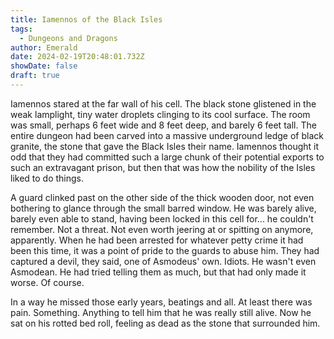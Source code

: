 ```yaml
---
title: Iamennos of the Black Isles
tags:
  - Dungeons and Dragons
author: Emerald
date: 2024-02-19T20:48:01.732Z
showDate: false
draft: true
---
```


Iamennos stared at the far wall of his cell. The black stone glistened in the weak lamplight, tiny water droplets clinging to its cool surface. The room was small, perhaps 6 feet wide and 8 feet deep, and barely 6 feet tall. The entire dungeon had been carved into a massive underground ledge of black granite, the stone that gave the Black Isles their name. Iamennos thought it odd that they had committed such a large chunk of their potential exports to such an extravagant prison, but then that was how the nobility of the Isles liked to do things.

A guard clinked past on the other side of the thick wooden door, not even bothering to glance through the small barred window. He was barely alive, barely even able to stand, having been locked in this cell for... he couldn't remember. Not a threat. Not even worth jeering at or spitting on anymore, apparently. When he had been arrested for whatever petty crime it had been this time, it was a point of pride to the guards to abuse him. They had captured a devil, they said, one of Asmodeus' own. Idiots. He wasn't even Asmodean. He had tried telling them as much, but that had only made it worse. Of course.

In a way he missed those early years, beatings and all. At least there was pain. Something. Anything to tell him that he was really still alive. Now he sat on his rotted bed roll, feeling as dead as the stone that surrounded him. 
